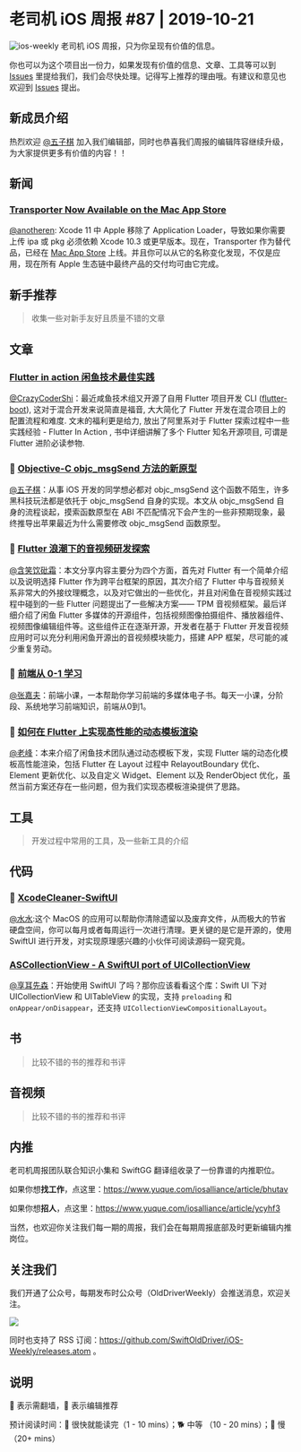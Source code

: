 # 老司机 iOS 周报 #87 | 2019-10-21

![ios-weekly](https://github.com/SwiftOldDriver/iOS-Weekly/blob/master/assets/ios-weekly.png?raw=true)
老司机 iOS 周报，只为你呈现有价值的信息。

你也可以为这个项目出一份力，如果发现有价值的信息、文章、工具等可以到 [Issues](https://github.com/SwiftOldDriver/iOS-Weekly/issues) 里提给我们，我们会尽快处理。记得写上推荐的理由哦。有建议和意见也欢迎到 [Issues](https://github.com/SwiftOldDriver/iOS-Weekly/issues) 提出。


## 新成员介绍

热烈欢迎 [@五子棋](https://github.com/SatanWoo) 加入我们编辑部，同时也恭喜我们周报的编辑阵容继续升级，为大家提供更多有价值的内容！！

## 新闻

### [Transporter Now Available on the Mac App Store](https://developer.apple.com/news/?id=10152019a)

[@anotheren](https://github.com/anotheren): Xcode 11 中 Apple 移除了 Application Loader，导致如果你需要上传 ipa 或 pkg 必须依赖 Xcode 10.3 或更早版本。现在，Transporter 作为替代品，已经在 [Mac App Store](https://apps.apple.com/us/app/transporter/id1450874784?mt=12) 上线。并且你可以从它的名称变化发现，不仅是应用，现在所有 Apple 生态链中最终产品的交付均可由它完成。

## 新手推荐

> 收集一些对新手友好且质量不错的文章

## 文章

### [Flutter in action 闲鱼技术最佳实践](https://mp.weixin.qq.com/s/RzvJeT_w69oZJmS9JHGBCg)

[@CrazyCoderShi](https://github.com/CrazyCoderShi)：最近咸鱼技术组又开源了自用 Flutter 项目开发 CLI ([flutter-boot](https://github.com/alibaba-flutter/flutter-boot)), 这对于混合开发来说简直是福音, 大大简化了 Flutter 开发在混合项目上的配置流程和难度. 文末的福利更是给力, 放出了阿里系对于 Flutter 探索过程中一些实践经验 - Flutter In Action , 书中详细讲解了多个 Flutter 知名开源项目, 可谓是 Flutter 进阶必读参物.

### 🐎 [Objective-C objc_msgSend 方法的新原型](https://zhuanlan.zhihu.com/p/86358529)

[@五子棋](https://github.com/SatanWoo)：从事 iOS 开发的同学想必都对 objc_msgSend 这个函数不陌生，许多黑科技玩法都是依托于 objc_msgSend 自身的实现。本文从 objc_msgSend 自身的流程谈起，摸索函数原型在 ABI 不匹配情况下会产生的一些非预期现象，最终推导出苹果最近为什么需要修改 objc_msgSend 函数原型。

### 🐢 [Flutter 浪潮下的音视频研发探索](https://mp.weixin.qq.com/s/GqoAMeuv1VRDpWT65YMzsQ)

[@含笑饮砒霜](https://weibo.com/chinafishnews/)：本文分享内容主要分为四个方面，首先对 Flutter 有一个简单介绍以及说明选择 Flutter 作为跨平台框架的原因，其次介绍了 Flutter 中与音视频关系非常大的外接纹理概念，以及对它做出的一些优化，并且对闲鱼在音视频实践过程中碰到的一些 Flutter  问题提出了一些解决方案—— TPM 音视频框架。最后详细介绍了闲鱼 Flutter 多媒体的开源组件，包括视频图像拍摄组件、播放器组件、视频图像编辑组件等。这些组件正在逐渐开源，开发者在基于 Flutter 开发音视频应用时可以充分利用闲鱼开源出的音视频模块能力，搭建 APP 框架，尽可能的减少重复劳动。

### 🐢 [前端从 0-1 学习](https://juejin.im/post/5d9fc32f5188256c6d51dae6)

[@张嘉夫](https://github.com/josephchang10)：前端小课，一本帮助你学习前端的多媒体电子书。每天一小课，分阶段、系统地学习前端知识，前端从0到1。

### 🐢 [如何在 Flutter 上实现高性能的动态模板渲染](https://mp.weixin.qq.com/s/fX6DtXYtKw0hFqf7t---eA)

[@老峰](https://github.com/GesanTung)：本来介绍了闲鱼技术团队通过动态模板下发，实现 Flutter 端的动态化模板高性能渲染，包括 Flutter 在 Layout 过程中 RelayoutBoundary 优化、Element 更新优化、以及自定义 Widget、Element 以及 RenderObject 优化，虽然当前方案还存在一些问题，但为我们实现态模板渲染提供了思路。

## 工具

> 开发过程中常用的工具，及一些新工具的介绍

## 代码

### 🐢 [XcodeCleaner-SwiftUI](https://github.com/waylybaye/XcodeCleaner-SwiftUI)

[@水水](https://www.xuyanlan.com):这个 MacOS 的应用可以帮助你清除遗留以及废弃文件，从而极大的节省硬盘空间，你可以每月或者每周运行一次进行清理。更关键的是它是开源的，使用 SwiftUI 进行开发，对实现原理感兴趣的小伙伴可阅读源码一窥究竟。

### [ASCollectionView - A SwiftUI port of UICollectionView](https://github.com/apptekstudios/ASCollectionView)

[@享耳先森](https://github.com/iblacksun)：开始使用 SwiftUI 了吗？那你应该看看这个库：Swift UI 下对 UICollectionView 和 UITableView 的实现，支持 `preloading` 和  `onAppear/onDisappear`，还支持 `UICollectionViewCompositionalLayout`。

## 书

> 比较不错的书的推荐和书评

## 音视频

> 比较不错的书的推荐和书评

## 内推

老司机周报团队联合知识小集和 SwiftGG 翻译组收录了一份靠谱的内推职位。

如果你想**找工作**，点这里：https://www.yuque.com/iosalliance/article/bhutav

如果你想**招人**，点这里：https://www.yuque.com/iosalliance/article/ycyhf3

当然，也欢迎你关注我们每一期的周报，我们会在每期周报底部及时更新编辑内推岗位。

## 关注我们

我们开通了公众号，每期发布时公众号（OldDriverWeekly）会推送消息，欢迎关注。

![](https://github.com/SwiftOldDriver/iOS-Weekly/blob/master/assets/qrcode_for_wechat.jpg?raw=true)

同时也支持了 RSS 订阅：https://github.com/SwiftOldDriver/iOS-Weekly/releases.atom 。

## 说明

🚧 表示需翻墙，🌟 表示编辑推荐

预计阅读时间：🐎 很快就能读完（1 - 10 mins）；🐕 中等 （10 - 20 mins）；🐢 慢（20+ mins）


